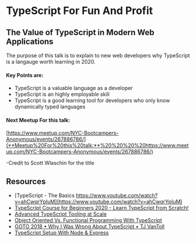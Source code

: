 
  # TypeScript For Fun And Profit
  ## The Value of TypeScript in Modern Web Applications

The purpose of this talk is to explain to new web developers why TypeScript is a langauge worth learning in 2020.   

#### Key Points are:
- TypeScript is a valuable language as a developer
- TypeScript is an highly employable skill
- TypeScript is a good learning tool for developers who only know dynamically typed languages

#### Next Meetup For this talk:

[https://www.meetup.com/NYC-Bootcampers-Anonymous/events/267886786/](**Meetup%20For%20this%20talk:**%20%20%20%20https://www.meetup.com/NYC-Bootcampers-Anonymous/events/267886786/)

 -Credit to Scott Wlaschin for the title


## Resources

- [TypeScript - The Basics https://www.youtube.com/watch?v=ahCwqrYpIuM](https://www.youtube.com/watch?v=ahCwqrYpIuM)
- [TypeScript Course for Beginners 2020 - Learn TypeScript from Scratch!](https://www.youtube.com/watch?v=BwuLxPH8IDs&t=1940s)
- [Advanced TypeScript Tooling at Scale](https://www.youtube.com/watch?v=tqw-BRJq9ZM&t)
- [Object Oriented Vs. Functional Programming With TypeScript](https://www.youtube.com/watch?v=fsVL_xrYO0w&t=572s)
- [GOTO 2018 • Why I Was Wrong About TypeScript • TJ VanToll](https://www.youtube.com/watch?v=AQOEZVG2WY0)
- [TypeScript Setup With Node & Express](https://www.youtube.com/watch?v=zRo2tvQpus8)